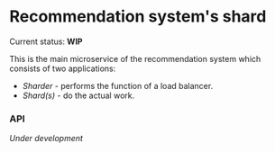 # Recommendation system's shard

Current status: **WIP**

This is the main microservice of the recommendation system which
consists of two applications:

- *Sharder* - performs the function of a load balancer.
- *Shard(s)* - do the actual work.

### API

*Under development*
